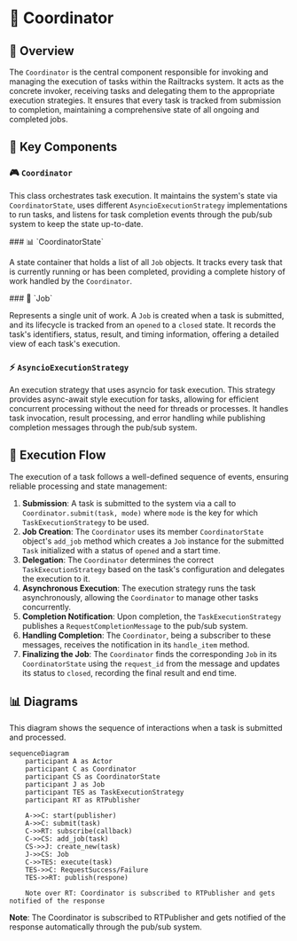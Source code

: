 # 🎯 Coordinator

<link rel="stylesheet" href="/system_internals/css/class_diagram.css">
<script src="/system_internals/js/class_diagram.js"></script>

## 🌟 Overview

The `Coordinator` is the central component responsible for invoking and managing the execution of tasks within the Railtracks system. It acts as the concrete invoker, receiving tasks and delegating them to the appropriate execution strategies. It ensures that every task is tracked from submission to completion, maintaining a comprehensive state of all ongoing and completed jobs.

## 🔧 Key Components

### 🎮 `Coordinator`

This class orchestrates task execution. It maintains the system's state via `CoordinatorState`, uses different `AsyncioExecutionStrategy` implementations to run tasks, and listens for task completion events through the pub/sub system to keep the state up-to-date.

<div class="class-diagram" id="coordinator-diagram" data-diagram='{
  "classes": [
    {
      "id": "coordinator",
      "name": "Coordinator",
      "attributes": [
        {"name": "state", "type": "CoordinatorState", "visibility": "public"},
        {"name": "execution_strategy", "type": "Dict[ExecutionConfigurations, TaskExecutionStrategy]", "visibility": "public"}
      ],
      "methods": [
        {"name": "__init__", "parameters": "execution_modes: Dict[ExecutionConfigurations, TaskExecutionStrategy]", "visibility": "public"},
        {"name": "start", "parameters": "publisher: RTPublisher", "visibility": "public"},
        {"name": "handle_item", "parameters": "item: RequestCompletionMessage", "visibility": "public"},
        {"name": "submit", "parameters": "task: Task, mode: ExecutionConfigurations", "visibility": "public"},
        {"name": "system_detail", "returnType": "CoordinatorState", "visibility": "public"},
        {"name": "shutdown", "visibility": "public"}
      ]
    }
  ]
}'></div>
### 📊 `CoordinatorState`

A state container that holds a list of all `Job` objects. It tracks every task that is currently running or has been completed, providing a complete history of work handled by the `Coordinator`.

<div class="class-diagram" id="coordinator-state-diagram" data-diagram='{
  "classes": [
    {
      "id": "coordinator-state",
      "name": "CoordinatorState",
      "attributes": [
        {"name": "job_list", "type": "List[Job]", "visibility": "public"}
      ],
      "methods": [
        {"name": "__init__", "parameters": "job_list: List[Job]", "visibility": "public"},
        {"name": "empty", "returnType": "CoordinatorState", "visibility": "public"},
        {"name": "add_job", "parameters": "task: Task", "returnType": "void", "visibility": "public"},
        {"name": "end_job", "parameters": "request_id: str, result: Literal", "returnType": "void", "visibility": "public"},
        {"name": "__str__", "returnType": "str", "visibility": "public"}
      ]
    }
  ]
}'></div>
### 📝 `Job`

Represents a single unit of work. A `Job` is created when a task is submitted, and its lifecycle is tracked from an `opened` to a `closed` state. It records the task's identifiers, status, result, and timing information, offering a detailed view of each task's execution.

<div class="class-diagram" id="job-diagram" data-diagram='{
  "classes": [
    {
      "id": "job",
      "name": "Job",
      "attributes": [
        {"name": "request_id", "type": "str", "visibility": "public"},
        {"name": "parent_node_id", "type": "str", "visibility": "public"},
        {"name": "child_node_id", "type": "str", "visibility": "public"},
        {"name": "status", "type": "Literal[\"opened\", \"closed\"]", "visibility": "public"},
        {"name": "result", "type": "Literal[\"success\", \"failure\"] | None", "visibility": "public"},
        {"name": "start_time", "type": "float", "visibility": "public"},
        {"name": "end_time", "type": "float", "visibility": "public"}
      ],
      "methods": [
        {"name": "__init__", "parameters": "request_id, parent_node_id, child_node_id, status, result, start_time, end_time", "visibility": "public"},
        {"name": "create_new", "parameters": "task: Task", "returnType": "Job", "visibility": "public"},
        {"name": "end_job", "parameters": "result: Literal", "returnType": "void", "visibility": "public"},
        {"name": "__str__", "returnType": "str", "visibility": "public"},
        {"name": "__repr__", "returnType": "str", "visibility": "public"}
      ]
    }
  ]
}'></div>

### ⚡ `AsyncioExecutionStrategy`

An execution strategy that uses asyncio for task execution. This strategy provides async-await style execution for tasks, allowing for efficient concurrent processing without the need for threads or processes. It handles task invocation, result processing, and error handling while publishing completion messages through the pub/sub system.

<div class="class-diagram" id="asyncio-execution-strategy-diagram" data-diagram='{
  "classes": [
    {
      "id": "asyncio-execution-strategy",
      "name": "AsyncioExecutionStrategy",
      "methods": [
        {"name": "shutdown", "returnType": "void", "visibility": "public"},
        {"name": "execute", "parameters": "task: Task", "returnType": "RequestSuccess | RequestFailure", "visibility": "public"}
      ]
    }
  ]
}'></div>

<!-- ```mermaid
classDiagram
    class Coordinator {
        +state: CoordinatorState
        +execution_strategy: Dict[ExecutionConfigurations, TaskExecutionStrategy]
        +submit(task: Task)
        +handle_item(message: RequestCompletionMessage)
    }
    
    class CoordinatorState {
        +job_list: List[Job]
        +add_job(job: Job)
        +end_job(request_id: str, result: str)
        +find_job(request_id: str) Job
    }
    
    class Job {
        +request_id: str
        +task_id: str
        +status: str
        +result: str
        +start_time: float
        +end_time: float
        +error_message: str
        +create_new(task: Task) Job
        +end_job(result: str)
        +set_error(error: str)
    }

    Coordinator "1" *-- "1" CoordinatorState : contains
    CoordinatorState "1" *-- "0..*" Job : manages
``` -->
## 🔄 Execution Flow

The execution of a task follows a well-defined sequence of events, ensuring reliable processing and state management:

1.  **Submission**: A task is submitted to the system via a call to `Coordinator.submit(task, mode)` where `mode` is the key for which `TaskExecutionStrategy` to be used.
2.  **Job Creation**: The `Coordinator` uses its member `CoordinatorState` object's `add_job` method which creates a `Job` instance for the submitted `Task` initialized with a status of `opened` and a start time.
3.  **Delegation**: The `Coordinator` determines the correct `TaskExecutionStrategy` based on the task's configuration and delegates the execution to it.
4.  **Asynchronous Execution**: The execution strategy runs the task asynchronously, allowing the `Coordinator` to manage other tasks concurrently.
5.  **Completion Notification**: Upon completion, the `TaskExecutionStrategy` publishes a `RequestCompletionMessage` to the pub/sub system.
6.  **Handling Completion**: The `Coordinator`, being a subscriber to these messages, receives the notification in its `handle_item` method.
7.  **Finalizing the Job**: The `Coordinator` finds the corresponding `Job` in its `CoordinatorState` using the `request_id` from the message and updates its status to `closed`, recording the final result and end time.

## 📊 Diagrams

This diagram shows the sequence of interactions when a task is submitted and processed.

```mermaid
sequenceDiagram
    participant A as Actor
    participant C as Coordinator
    participant CS as CoordinatorState
    participant J as Job
    participant TES as TaskExecutionStrategy
    participant RT as RTPublisher

    A->>C: start(publisher)
    A->>C: submit(task)
    C->>RT: subscribe(callback)
    C->>CS: add_job(task)
    CS->>J: create_new(task)
    J->>CS: Job
    C->>TES: execute(task)
    TES->>C: RequestSuccess/Failure
    TES->>RT: publish(respone)

    Note over RT: Coordinator is subscribed to RTPublisher and gets notified of the response
```
**Note**: The Coordinator is subscribed to RTPublisher and gets notified of the response automatically through the pub/sub system.